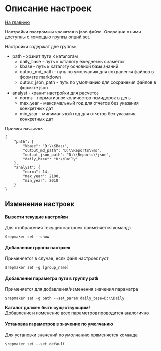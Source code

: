 # Описание настроек 

[На главную](../README.md)

Настройки программы хранятся в json файле. Операции с ними доступны с помощью группы опций set.


Настройки содержат две группы:
- path - хранит пути к каталогам
  - daily_base - путь к каталогу ежедневных заметок
  - kbase - путь к каталогу основной базы знаний
  - output_md_path - путь по умолчанию для сохранения файлов в формате markdown
  - output_json_path - путь по умолчанию для сохранения файлов в формате json
- analyst - хранит настройки для расчетов
  - norma - нормативное количество помидорок в день
  - max_year - максимальный год для отчетов без указания конкретных дат
  - min_year - минимальный год для отчетов без указания конкретных дат

Пример настроек
```
{
    "path": {
        "kbase": "D:\\KBase",
        "output_md_path": "D:\\Reports\\md",
        "output_json_path": "D:\\Reports\\json",
        "daily_base": "D:\\Daily"
    },
    "analyst": {
        "norma": 14,
        "max_year": 2100,
        "min_year": 2010
    }
}
```
## Изменение настроек
#### Вывести текущие настройки
Для отображения текущих настроек применяется команда
```
$repmaker set --show
```

#### Добавление группы настроек
Применяется в случае, если файл настроек пуст
```
$repmaker set -g [group_name]
```

#### Добавление параметра пути в группу path
Применяется для добавления/изменения значения параметра
```
$repmaker set -g path --set_param daily_base=D:\\Daily
```
**Каталог должен быть существующим!**<br>
Добавление и изменение всех параметров проводится аналогично

#### Установка параметров в значение по умолчанию
Для установки значений по умолчанию применяется команда
```
$repmaker set --set_default
```
